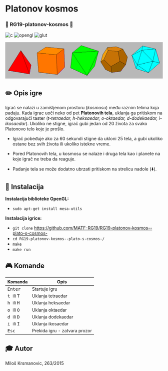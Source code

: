 # Platonov kosmos
### :milky_way: RG19-platonov-kosmos :milky_way:

![c](https://img.shields.io/badge/language-c-orange)
![opengl](https://img.shields.io/badge/lib-opengl-green.svg)
![glut](https://img.shields.io/badge/lib-glut-green.svg)

![alt text](platonic.gif?raw=true "Platonova tela")

## :pencil2: Opis igre
Igrač se nalazi u zamišljenom prostoru (*kosmosu*) među raznim telima koja padaju. 
Kada igrac uoči neko od pet **Platonovih tela**, uklanja ga pritiskom na odgovarajući taster (*t-tetraedar, h-heksaedar, o-oktaedar, d-dodekaedar, i-ikosaedar*). Ukoliko ne stigne, igrač gubi jedan od 20 života za svako Platonovo telo koje je prošlo. 

- Igrač pobeđuje ako za 60 sekundi stigne da ukloni 25 tela, a gubi ukoliko ostane bez svih života ili ukoliko istekne vreme.

- Pored Platonovih tela, u kosmosu se nalaze i druga tela kao i planete na koje igrač ne treba da reaguje.   

- Padanje tela se može dodatno ubrzati pritiskom na strelicu nadole (:arrow_down:).

## :wrench: Instalacija

**Instalacija biblioteke OpenGL:**
- `sudo apt-get install mesa-utils` 

**Instalacija igrice:**
- `git clone` https://github.com/MATF-RG19/RG19-platonov-kosmos--plato-s-cosmos-
- `cd RG19-platonov-kosmos--plato-s-cosmos-/`
- `make`
- `make run`

## :video_game: Komande 

| Komanda | Opis |
| --- | --- |
| <kbd> Enter </kbd> | Startuje igru   |
| <kbd> t </kbd> ili <kbd> T </kbd>| Uklanja tetraedar 	   		   |
| <kbd> h </kbd> ili <kbd> H </kbd>| Uklanja heksaedar 	   		   |
| <kbd> o </kbd> ili <kbd> O </kbd>| Uklanja oktaedar  	   		   |
| <kbd> d </kbd> ili <kbd> D </kbd>| Uklanja dodekaedar	   		   |
| <kbd> i </kbd> ili <kbd> I </kbd>| Uklanja ikosaedar 	   		   |
| <kbd> Esc </kbd>				   | Prekida igru - zatvara prozor |

## :mortar_board: Autor
Miloš Krsmanovic, 263/2015
